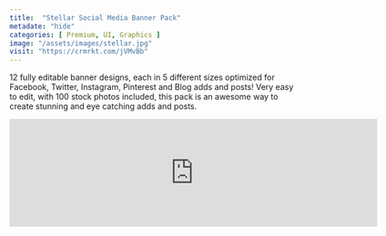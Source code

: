 ```yaml
---
title:  "Stellar Social Media Banner Pack"
metadate: "hide"
categories: [ Premium, UI, Graphics ]
image: "/assets/images/stellar.jpg"
visit: "https://crmrkt.com/jVMvBb"
---
```

12 fully editable banner designs, each in 5 different sizes optimized for Facebook, Twitter, Instagram, Pinterest and Blog adds and posts! Very easy to edit, with 100 stock photos included, this pack is an awesome way to create stunning and eye catching adds and posts.

<iframe src="https://store.steampowered.com/widget/1689080/" frameborder="0" width="646" height="190"></iframe>